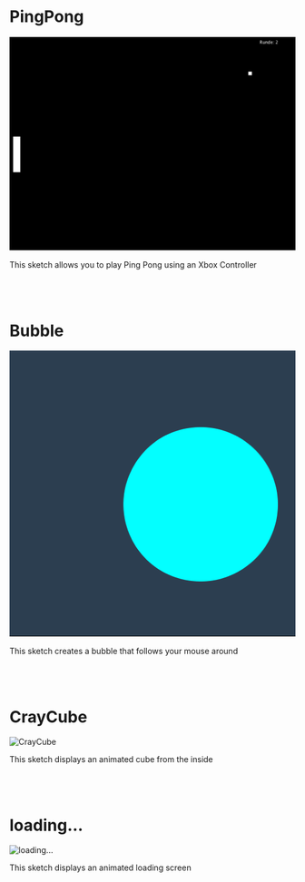 # PingPong
![PingPong](/img/PingPong.png)

This sketch allows you to play Ping Pong using an Xbox Controller
<br><br><br><br>



# Bubble
![Bubble](/img/Bubble.tiff)

This sketch creates a bubble that follows your mouse around
<br><br><br><br>




# CrayCube
![CrayCube](/img/p03.png)

This sketch displays an animated cube from the inside
<br><br><br><br>




# loading...
![loading...](/img/p04.png)

This sketch displays an animated loading screen
<br><br><br><br>
